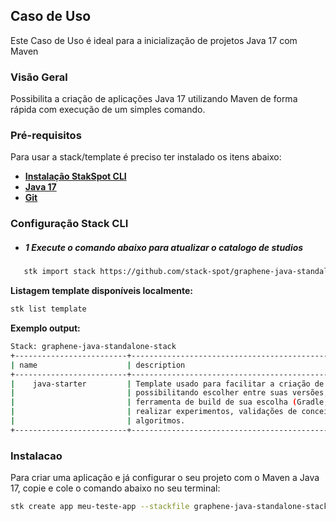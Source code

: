 ## **Caso de Uso**
Este Caso de Uso é ideal para a inicialização de projetos Java 17 com Maven

### **Visão Geral**
Possibilita a criação de aplicações Java 17 utilizando Maven de forma rápida com execução de um simples comando.

### **Pré-requisitos**
Para usar a stack/template é preciso ter instalado os itens abaixo:

- [**Instalação StakSpot CLI**](https://docs.stackspot.com/latest/os-cli/installation/)
- [**Java 17**](https://openjdk.org/)
- [**Git**](https://git-scm.com/)

### Configuração Stack CLI
- ##### 1 Execute o comando abaixo para atualizar o catalogo de studios
 ```bash
    stk import stack https://github.com/stack-spot/graphene-java-standalone-stack
 ```
**Listagem template disponíveis localmente:**
```bash
stk list template
```
**Exemplo output:**
```bash
Stack: graphene-java-standalone-stack
+-------------------------+-----------------------------------------------------------+------------------+-----------------+
| name                    | description                                                | types            | version(latest) |
+-------------------------+------------------------------------------------------------+------------------+-----------------+
|    java-starter         | Template usado para facilitar a criação de projetos Java,  | ['app-template'] | no release      |
|                         | possibilitando escolher entre suas versões, bem como  a    |                  |                 |
|                         | ferramenta de build de sua escolha (Gradle, Maven),        |                  |                 |
|                         | realizar experimentos, validações de conceitos, testes e   |                  |                 |
|                         | algoritmos.                                                |                  |                 |
+-------------------------+-----------------------------------------------------------+------------------+------------------+
```

### Instalacao
Para criar uma aplicação e já configurar o seu projeto com o Maven a Java 17, copie e cole o comando abaixo no seu terminal:

```bash
stk create app meu-teste-app --stackfile graphene-java-standalone-stack/maven-java-17
```
